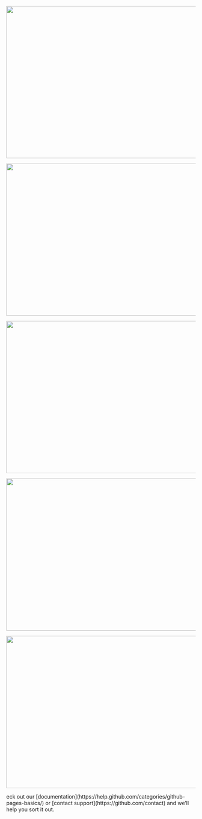 <!DOCTYPE html PUBLIC "-//W3C//DTD HTML 4.01//EN" "http://www.w3.org/TR/html4/strict.dtd">
<html>
<head>
  <meta http-equiv="Content-Type" content="text/html; charset=utf-8">
  <meta http-equiv="Content-Style-Type" content="text/css">
  <title></title>
  <meta name="Generator" content="Cocoa HTML Writer">
  <meta name="CocoaVersion" content="1504.83">
  <style type="text/css">
    p.p1 {margin: 0.0px 0.0px 0.0px 0.0px; font: 12.0px Helvetica}
  </style>
</head>
<body>
<p><img src="http://s28.ipcamlive.com/streams/1c5a35e2844989962/snapshot.jpg" alt="" width="720" height="405" /></p>
<p><img src="http://s26.ipcamlive.com/streams/1a5a36656107f2a46/snapshot.jpg" alt="" width="720" height="405" /></p>
<p><img src="http://s28.ipcamlive.com/streams/1c5a35894fce7b78d/snapshot.jpg" alt="" width="720" height="405" /></p>
<p><img src="http://s7.ipcamlive.com/streams/075a355bfc76f6154/snapshot.jpg" alt="" width="720" height="405" /></p>
<p><img src="http://s7.ipcamlive.com/streams/075a354cfb6f46081/snapshot.jpg" alt="" width="720" height="405" /></p>
</body>
</html>
eck out our [documentation](https://help.github.com/categories/github-pages-basics/) or [contact support](https://github.com/contact) and we’ll help you sort it out.

